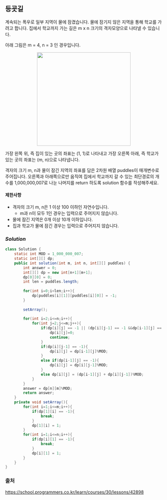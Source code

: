 ## **등굣길**


계속되는 폭우로 일부 지역이 물에 잠겼습니다. 물에 잠기지 않은 지역을 통해 학교를 가려고 합니다. 집에서 학교까지 가는 길은 m x n 크기의 격자모양으로 나타낼 수 있습니다.

아래 그림은 m = 4, n = 3 인 경우입니다.
<p align = "center">
<img width="300px" src="https://grepp-programmers.s3.amazonaws.com/files/ybm/056f54e618/f167a3bc-e140-4fa8-a8f8-326a99e0f567.png"/>
</p>

가장 왼쪽 위, 즉 집이 있는 곳의 좌표는 (1, 1)로 나타내고 가장 오른쪽 아래, 즉 학교가 있는 곳의 좌표는 (m, n)으로 나타냅니다.

격자의 크기 m, n과 물이 잠긴 지역의 좌표를 담은 2차원 배열 puddles이 매개변수로 주어집니다. 오른쪽과 아래쪽으로만 움직여 집에서 학교까지 갈 수 있는 최단경로의 개수를 1,000,000,007로 나눈 나머지를 return 하도록 solution 함수를 작성해주세요.

#### **제한사항**
- 격자의 크기 m, n은 1 이상 100 이하인 자연수입니다.
    - m과 n이 모두 1인 경우는 입력으로 주어지지 않습니다.
- 물에 잠긴 지역은 0개 이상 10개 이하입니다.
- 집과 학교가 물에 잠긴 경우는 입력으로 주어지지 않습니다.
### ***Solution***
``` java
class Solution {
    static int MOD = 1_000_000_007;
    static int[][] dp;
    public int solution(int m, int n, int[][] puddles) {
        int answer = 0;
        int[][] dp = new int[n+1][m+1];
        dp[0][0] = 0;
        int len = puddles.length;
        
        for(int i=0;i<len;i++){
            dp[puddles[i][1]][puddles[i][0]] = -1;
        }
        
        setArray();
        
        for(int i=2;i<=n;i++){
            for(int j=2;j<=m;j++){
                if(dp[i][j] == -1 || (dp[i][j-1] == -1 &&dp[i-1][j] == -1)){
                    dp[i][j]=0;
                    continue;
                }
                if(dp[i][j-1] == -1){
                    dp[i][j] = dp[i-1][j]%MOD;
                }
                else if(dp[i-1][j] == -1){
                    dp[i][j] = dp[i][j-1]%MOD;
                }
                else dp[i][j] = (dp[i-1][j] + dp[i][j-1])%MOD;  
            }
        }
        answer = dp[n][m]%MOD;
        return answer;
    }
    private void setArray(){
        for(int i=1;i<=m;i++){
            if(dp[1][i] == -1){
                break;
            }
            dp[1][i] = 1;
        }
        for(int i=1;i<=n;i++){
            if(dp[i][1] == -1){
                break;
            }
            dp[i][1] = 1;
        }
    }
}
```

### 출처
https://school.programmers.co.kr/learn/courses/30/lessons/42898